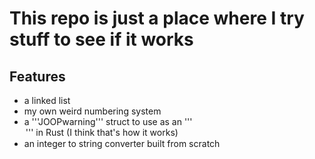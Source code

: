 # This repo is just a place where I try stuff to see if it works

## Features
- a linked list
- my own weird numbering system
- a '''JOOPwarning''' struct to use as an '''<Option>''' in Rust (I think that's how it works)
- an integer to string converter built from scratch